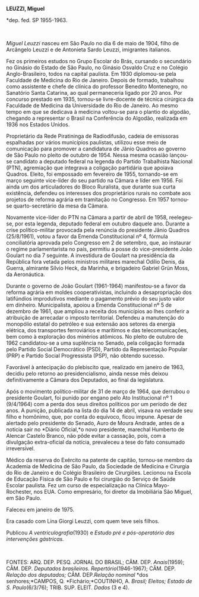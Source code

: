 **LEUZZI, Miguel**

\*dep. fed. SP 1955-1963.

 

*Miguel Leuzzi* nasceu em São Paulo no dia 6 de maio de 1904, filho de
Arcângelo Leuzzi e de Antonieta Sardo Leuzzi, imigrantes italianos.

Fez os primeiros estudos no Grupo Escolar do Brás, cursando o secundário
no Ginásio do Estado de São Paulo, no Ginásio Osvaldo Cruz e no Colégio
Anglo-Brasileiro, todos na capital paulista. Em 1930 diplomou-se pela
Faculdade de Medicina do Rio de Janeiro. Depois de formado, trabalhou
como assistente e chefe de clínica do professor Benedito Montenegro, no
Sanatório Santa Catarina, ao qual permaneceria ligado por 20 anos. Por
concurso prestado em 1935, tornou-se livre-docente de técnica cirúrgica
da Faculdade de Medicina da Universidade do Rio de Janeiro. Ao mesmo
tempo em que se dedicava à medicina voltou-se para o plantio do algodão,
chegando a representar o Brasil na Conferência do Algodão, realizada em
1936 nos Estados Unidos.

Proprietário da Rede Piratininga de Radiodifusão, cadeia de emissoras
espalhadas por vários municípios paulistas, utilizou esse meio de
comunicação para promover a candidatura de Jânio Quadros ao governo de
São Paulo no pleito de outubro de 1954. Nessa mesma ocasião lançou-se
candidato a deputado federal na legenda do Partido Trabalhista Nacional
(PTN), agremiação que integrava a coligação partidária que apoiava
Quadros. Eleito, foi empossado em fevereiro de 1955, tornando-se em
março seguinte vice-líder do seu partido na Câmara e líder em 1956. Foi
ainda um dos articuladores do Bloco Ruralista, que durante sua curta
existência, defendeu os interesses dos proprietários rurais no combate
aos projetos de reforma agrária em tramitação no Congresso. Em 1957
tornou-se quarto-secretário da mesa da Câmara.

Novamente vice-líder do PTN na Câmara a partir de abril de 1958,
reelegeu-se, por esta legenda, deputado federal em outubro daquele ano.
Durante a crise político-militar provocada pela renúncia do presidente
Jânio Quadros (25/8/1961), votou a favor da Emenda Constitucional nº 4,
fórmula conciliatória aprovada pelo Congresso em 2 de setembro, que, ao
instaurar o regime parlamentarista no país, permitiu a posse do
vice-presidente João Goulart no dia 7 seguinte. A investidura de Goulart
na presidência da República fora vetada pelos ministros militares
marechal Odílio Denis, da Guerra, almirante Sílvio Heck, da Marinha, e
brigadeiro Gabriel Grün Moss, da Aeronáutica.

Durante o governo de João Goulart (1961-1964) manifestou-se a favor da
reforma agrária em moldes cooperativistas, incluindo a desapropriação
dos latifúndios improdutivos mediante o pagamento prévio do seu justo
valor em dinheiro. Municipalista, apoiou a Emenda Constitucional nº 5 de
dezembro de 1961, que ampliou a receita dos municípios ao lhes conferir
a atribuição de arrecadar o imposto territorial. Defendeu a manutenção
do monopólio estatal do petróleo e sua extensão aos setores da energia
elétrica, dos transportes ferroviários e marítimos e das
telecomunicações, bem como à exploração dos minérios atômicos. No pleito
de outubro de 1962 candidatou-se a uma suplência no Senado, pela
coligação formada pelo Partido Social Democrático (PSD), Partido da
Representação Popular (PRP) e Partido Social Progressista (PSP), não
obtendo sucesso.

Favorável à antecipação do plebiscito que, realizado em janeiro de 1963,
decidiu pelo retorno ao presidencialismo, ainda nesse mês deixou
definitivamente a Câmara dos Deputados, ao final da legislatura.

Após o movimento político-militar de 31 de março de 1964, que derrubou o
presidente Goulart, foi punido por engano pelo Ato Institucional nº 1
(9/4/1964) com a perda dos seus direitos políticos por um período de dez
anos. A punição, publicada na lista do dia 14 de abril, visava na
verdade seu filho e homônimo, que, por conta do equívoco, ficou impune.
Apesar de alertado pelo presidente do Senado, Auro de Moura Andrade,
antes de a notícia sair no *Diário Oficial,*o novo presidente, marechal
Humberto de Alencar Castelo Branco, não pôde evitar a cassação, pois,
com a divulgação extra-oficial da notícia, prevaleceu a tese do fato
consumado irreversível.

Médico da reserva do Exército na patente de capitão, tornou-se membro da
Academia de Medicina de São Paulo, da Sociedade de Medicina e Cirurgia
do Rio de Janeiro e do Colégio Brasileiro de Cirurgiões. Lecionou na
Escola de Educação Física de São Paulo e foi cirurgião do Serviço de
Saúde Escolar paulista. Fez um curso de especialização na Clínica
Mayo-Rochester, nos EUA. Como empresário, foi diretor da Imobiliária São
Miguel, em São Paulo.

Faleceu em janeiro de 1975.

Era casado com Lina Giorgi Leuzzi, com quem teve seis filhos.

Publicou *A ventriculografia*(1930) e *Estudo pré e pós-operatório das
intervenções* *gástricas.*

 

FONTES: ARQ. DEP. PESQ. JORNAL DO BRASIL; CÂM. DEP. *Anais*(1959); CÂM.
DEP. *Deputados brasileiros. Repertório*(1946-1967); CÂM. DEP. *Relação*
*dos deputados;* CÂM. DEP.*Relação nominal* *dos senhores;*CAMPOS, Q.
*Fichário;*COUTINHO, A. *Brasil; Eleitos; Estado de S.* *Paulo*(6/3/76);
TRIB. SUP. ELEIT. *Dados* (3 e 4).

 

 
